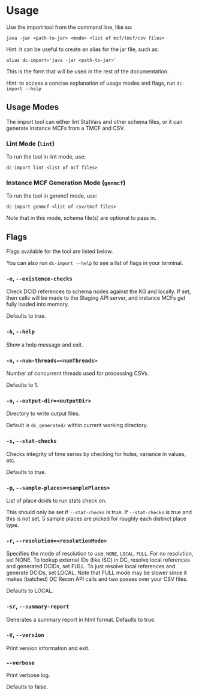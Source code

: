 # Usage

Use the import tool from the command line, like so:
```
java -jar <path-to-jar> <mode> <list of mcf/tmcf/csv files>
```

Hint: it can be useful to create an alias for the jar file, such as:
```
alias dc-import='java -jar <path-to-jar>'
```

This is the form that will be used in the rest of the documentation.

Hint: to access a concise explanation of usage modes and flags, run
`dc-import --help`

## Usage Modes

The import tool can either lint StatVars and other schema files, or
it can generate instance MCFs from a TMCF and CSV.

### Lint Mode (`lint`)
To run the tool in lint mode, use:
```
dc-import lint <list of mcf files>
```

### Instance MCF Generation Mode (`genmcf`)
To run the tool in genmcf mode, use:
```
dc-import genmcf <list of csv/tmcf files>
```

Note that in this mode, schema file(s) are optional to pass in.

## Flags
Flags available for the tool are listed below.

You can also run `dc-import --help` to see a list of flags in your terminal.
### `-e`, `--existence-checks`
Check DCID references to schema nodes against the KG and locally. If set, then
calls will be made to the Staging API server, and instance MCFs get fully loaded
into memory. 

Defaults to true.

### `-h`, `--help`
Show a help message and exit.

### `-n`, `--num-threads=<numThreads>`
Number of concurrent threads used for processing CSVs.

Defaults to 1.

### `-o`, `--output-dir=<outputDir>`
Directory to write output files.

Default is `dc_generated/` within current working directory.

### `-s`, `--stat-checks`
Checks integrity of time series by checking for holes, variance in values, etc.

Defaults to true.

### `-p`, `--sample-places=<samplePlaces>`
List of place dcids to run stats check on.

This should only be set if `--stat-checks` is true. If `--stat-checks` is true and this is not set, 5 sample places are picked for roughly each distinct place type.

### `-r`, `--resolution=<resolutionMode>`
Specifies the mode of resolution to use: `NONE`, `LOCAL`, `FULL`.  For no resolution, set NONE.  To lookup external IDs (like ISO) in DC, resolve local references and generated DCIDs, set FULL. To just resolve local references and generate DCIDs, set LOCAL.  Note that FULL mode may be slower since it makes (batched) DC Recon API calls and two passes over your CSV files.

Defaults to LOCAL.

### `-sr`, `--summary-report`
Generates a summary report in html format. 
Defaults to true.

### `-V`, `--version`
Print version information and exit.

### `--verbose`
Print verbose log.

Defaults to false.
